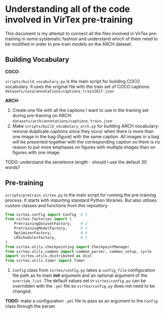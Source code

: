 # Understanding all of the code involved in VirTex pre-training

This document is my attempt to connect all the files involved in VirTex
pre-training in some systematic fashion and understand which of them need to be modified in order to pre-train models on the ARCH dataset.

## Building Vocabulary

**COCO:**

`scripts/build_vocabulary.py` is the main script for building COCO vocabulary.
It uses the original file with the train set of COCO captions:  `datasets/coco/annotations/captions_train2017.json`

**ARCH:**

1. Create one file with all the captions I want to use in the training set during pre-training on ARCH: `datasets/arch/annotations/captions_train.json`
2. Make `scripts/build_vocabulary_arch.py` for building ARCH vocabulary: remove dulplicate captions since they occur when there is more than one image in the bag (figure) with the same caption. All images in a bag will be presented together with the corresponding caption so there is no reason to put more emphases on figures with multiple images than on figures with one image.

TODO: understand the senetence length - should I use the default 30 words?

## Pre-training

`scripts/pretrain_virtex.py` is the main script for running the pre-training process. It starts with importing standard Python libraries. But also utilises custom classes and functions from this repository.

```Python
from virtex.config import Config  # 1
from virtex.factories import (   
    PretrainingDatasetFactory,    # 2
    PretrainingModelFactory,      # 3
    OptimizerFactory,             # 4
    LRSchedulerFactory,           # 5
)
from virtex.utils.checkpointing import CheckpointManager
from virtex.utils.common import common_parser, common_setup, cycle
import virtex.utils.distributed as dist
from virtex.utils.timer import Timer
```

1. `Config` class from `virtex/config.py` takes a `config_file` configuration file path as its main __init__ argument and an optional argument of the `override_list`. The default values set in `virtex/config.py` can be overridden with the `.yml` file so `virtex/config.py` does not need to be changed.

**TODO:** make a configuration `.yml` file to pass as an argument to the `Config` class through the parser.

